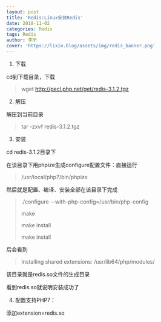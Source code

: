```yaml
---
layout: post
title: 'Redis:Linux安装Redis'
date: 2018-11-02
categories: Redis
tags: Redis
author: 李昕
cover: 'https://lixin.blog/assets/img/redis_banner.png'
---
```


1. 下载

cd到下载目录，下载

>wget http://pecl.php.net/get/redis-3.1.2.tgz

2. 解压

解压到当前目录 

>tar -zxvf redis-3.1.2.tgz

3. 安装

cd redis-3.1.2目录下

在该目录下用phpize生成configure配置文件：直接运行

>/usr/local/php7/bin/phpize

然后就是配置、编译、安装全部在该目录下完成

>./configure --with-php-config=/usr/bin/php-config
>
>make
>
>make install
>
>make install


后会看到

>Installing shared extensions:     /usr/lib64/php/modules/

该目录就是redis.so文件的生成目录

看到redis.so就说明安装成功了

4. 配置支持PHP7：

添加extension=redis.so